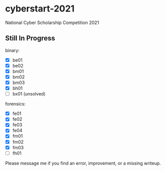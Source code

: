 # cyberstart-2021
National Cyber Scholarship Competition 2021

## Still In Progress
binary:
- [x] be01
- [x] be02
- [x] bm01
- [x] bm02
- [x] bm03
- [x] bh01
- [ ] bx01 (unsolved)

forensics:
- [x] fe01
- [x] fe02
- [x] fe03
- [x] fe04
- [x] fm01
- [x] fm02
- [x] fm03
- [ ] fh01

Please message me if you find an error, improvement, or a missing writeup.
